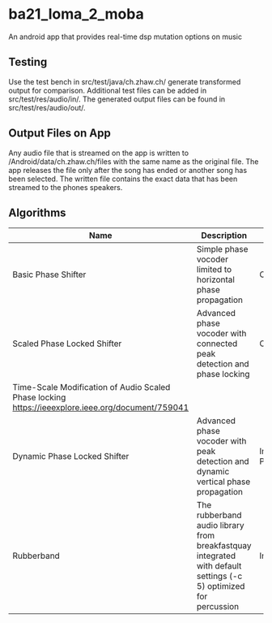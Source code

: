 # ba21_loma_2_moba
An android app that provides real-time dsp mutation options on music

## Testing
Use the test bench in src/test/java/ch.zhaw.ch/ generate transformed output for comparison.
Additional test files can be added in src/test/res/audio/in/.
The generated output files can be found in src/test/res/audio/out/.

## Output Files on App
Any audio file that is streamed on the app is written to /Android/data/ch.zhaw.ch/files with the same name as the original file.
The app releases the file only after the song has ended or another song has been selected.
The written file contains the exact data that has been streamed to the phones speakers.

## Algorithms
| Name  | Description | Status | Source|
| ------------- | ------------- | ------------- | ------------ |
| Basic Phase Shifter  | Simple phase vocoder limited to horizontal phase propagation  | Complete  | Based on DAFX Chapter 7.4.4 Block by block approach http://dafx.de/DAFX_Book_Page/index.html |
| Scaled Phase Locked Shifter  | Advanced phase vocoder with connected peak detection and phase locking | Complete  | Based on Improved Phase Vocoder
Time-Scale Modification of Audio Scaled Phase locking https://ieeexplore.ieee.org/document/759041 |
| Dynamic Phase Locked Shifter  | Advanced phase vocoder with peak detection and dynamic vertical phase propagation | In Progress  | Based on Phase Vocoder Done Right pseudo code https://www.researchgate.net/publication/319503719_Phase_Vocoder_Done_Right |
| Rubberband | The rubberband audio library from breakfastquay integrated with default settings (-c 5) optimized for percussion | Integrated | Made available by breakfastquay  https://breakfastquay.com/rubberband/ |

